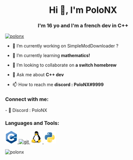 <h1 align="center">Hi 👋, I'm PoloNX</h1>
<h3 align="center">I'm 16 yo and I'm a french dev in C++</h3>

<p align="left"> <a href="https://github.com/ryo-ma/github-profile-trophy"><img src="https://github-profile-trophy.vercel.app/?username=polonx&theme=onedark" alt="polonx" /></a> </p>

- 🔭 I’m currently working on SimpleModDownloader ?

- 🌱 I’m currently learning **mathematics!**

- 👯 I’m looking to collaborate on **a switch homebrew**

- 💬 Ask me about **C++ dev**

- 📫 How to reach me **discord : PoloNX#9999**

<h3 align="left">Connect with me:</h3>
<p align="left">
- 🔗 Discord : PoloNX
</p>

<h3 align="left">Languages and Tools:</h3>
<p align="left"> <a href="https://www.w3schools.com/cpp/" target="_blank" rel="noreferrer"> <img src="https://raw.githubusercontent.com/devicons/devicon/master/icons/cplusplus/cplusplus-original.svg" alt="cplusplus" width="40" height="40"/> </a> <a href="https://git-scm.com/" target="_blank" rel="noreferrer"> <img src="https://www.vectorlogo.zone/logos/git-scm/git-scm-icon.svg" alt="git" width="40" height="40"/> </a> <a href="https://www.linux.org/" target="_blank" rel="noreferrer"> <img src="https://raw.githubusercontent.com/devicons/devicon/master/icons/linux/linux-original.svg" alt="linux" width="40" height="40"/> </a> <a href="https://www.python.org" target="_blank" rel="noreferrer"> <img src="https://raw.githubusercontent.com/devicons/devicon/master/icons/python/python-original.svg" alt="python" width="40" height="40"/> </a> </p>

<p><img align="center" src="https://github-readme-streak-stats.herokuapp.com/?user=polonx&theme=gruvbox" alt="polonx" /></p>

